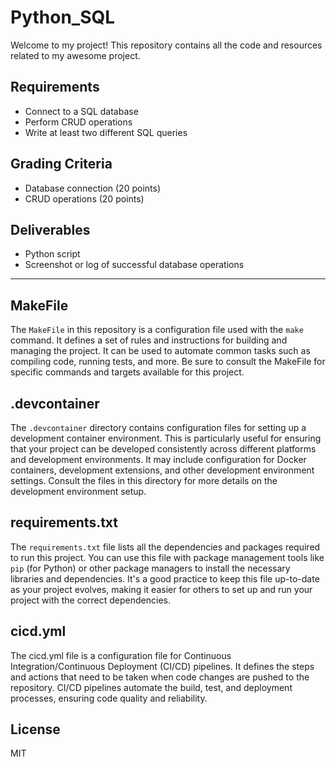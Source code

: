 # Python_SQL

Welcome to my project! This repository contains all the code and resources related to my awesome project.

## Requirements
- Connect to a SQL database
- Perform CRUD operations
- Write at least two different SQL queries

## Grading Criteria
- Database connection (20 points)
- CRUD operations (20 points)

## Deliverables
- Python script
- Screenshot or log of successful database operations


-------


## MakeFile

The `MakeFile` in this repository is a configuration file used with the `make` command. It defines a set of rules and instructions for building and managing the project. It can be used to automate common tasks such as compiling code, running tests, and more. Be sure to consult the MakeFile for specific commands and targets available for this project.

## .devcontainer

The `.devcontainer` directory contains configuration files for setting up a development container environment. This is particularly useful for ensuring that your project can be developed consistently across different platforms and development environments. It may include configuration for Docker containers, development extensions, and other development environment settings. Consult the files in this directory for more details on the development environment setup.

## requirements.txt

The `requirements.txt` file lists all the dependencies and packages required to run this project. You can use this file with package management tools like `pip` (for Python) or other package managers to install the necessary libraries and dependencies. It's a good practice to keep this file up-to-date as your project evolves, making it easier for others to set up and run your project with the correct dependencies.

## cicd.yml
The cicd.yml file is a configuration file for Continuous Integration/Continuous Deployment (CI/CD) pipelines. It defines the steps and actions that need to be taken when code changes are pushed to the repository. CI/CD pipelines automate the build, test, and deployment processes, ensuring code quality and reliability.

## License

MIT

